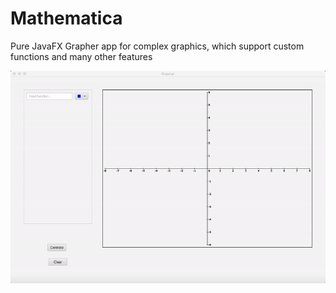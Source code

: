 # Mathematica
Pure JavaFX Grapher app for complex graphics, which support custom functions and many other features

![](demo1.gif)
